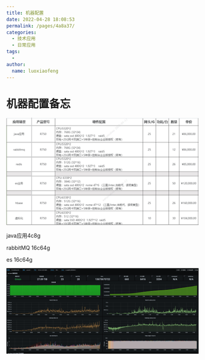 ```yaml
---
title: 机器配置
date: 2022-04-28 18:08:53
permalink: /pages/4a8a37/
categories:
  - 技术应用
  - 日常应用
tags:
  - 
author: 
  name: luoxiaofeng
---
```


# 机器配置备忘

![](/img/media/608891e56d28aba1f3a91f58bdcdeeab.png)

java应用4c8g

rabbitMQ 16c64g

es 16c64g

![](/img/media/ec98116d99661863e733eb5e2f715b3d.png)